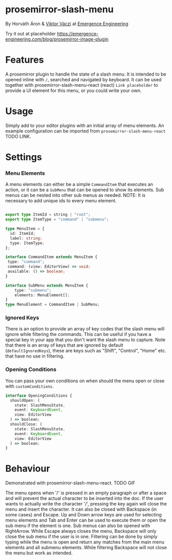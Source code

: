 # prosemirror-slash-menu

By Horváth Áron & [Viktor Váczi](https://emergence-engineering.com/cv/viktor) at [Emergence Engineering](https://emergence-engineering.com/)

Try it out at placeholder <https://emergence-engineering.com/blog/prosemirror-image-plugin>

# Features

A prosemirror plugin to handle the state of a slash menu. It is intended to be opened inline with `/`, searched and navigated by keyboard.
It can be used together with prosemirror-slash-menu-react (react) `Link placeholder` to provide a UI element for
this menu, or you could write your own.

# Usage

Simply add to your editor plugins with an initial array of menu elements. An example configuration can be imported from `prosemirror-slash-menu-react` TODO LINK.

# Settings

### Menu Elements

A menu elements can either be a simple `CommandItem` that executes an action, or it can be a `SubMenu` that can be opened to show its elements. 
Sub menus can be nested into other sub menus as needed. 
NOTE: It is necessary to add unique ids to every menu element. 
```typescript

export type ItemId = string | "root";
export type ItemType = "command" | "submenu";

type MenuItem = {
  id: ItemId;
  label: string;
  type: ItemType;
};

interface CommandItem extends MenuItem {
 type: "command";
 command: (view: EditorView) => void;
 available: () => boolean;
}

interface SubMenu extends MenuItem {
    type: "submenu";
    elements: MenuElement[];
}
type MenuElement = CommandItem | SubMenu;


```
### Ignored Keys 

There is an option to provide an array of key codes that the slash menu will ignore while filtering the commands. This can be useful if you have a special key in your app
that you don't want the slash menu to capture. 
Note that there is an array of keys that are ignored by default (`defaultIgnoredKeys`), these are keys such as "Shift", "Control", "Home" etc. that have no use in filtering. 

### Opening Conditions

You can pass your own conditions on when should the menu open or close with `customConditions`. 
```typescript
interface OpeningConditions {
  shouldOpen: (
    state: SlashMenuState,
    event: KeyboardEvent,
    view: EditorView
  ) => boolean;
  shouldClose: (
    state: SlashMenuState,
    event: KeyboardEvent,
    view: EditorView
  ) => boolean;
}
```

# Behaviour

Demonstrated with prosemirror-slash-menu-react. 
TODO GIF

The menu opens when '/' is pressed in an empty paragraph or after a space and will prevent the actual character to be inserted into the doc. If the user wants to actually write the 
character '/', pressing the key again will close the menu and insert the character. 
It can also be closed with Backspace (in some cases) and Escape. 
Up and Down arrow keys are used for selecting menu elements and Tab and Enter can be used to execute them or open the sub menu if the element is one. Sub menus can also be opened with RightArrow.
While Escape always closes the menu, Backspace will only close the sub menu if the user is in one. 
Filtering can be done by simply typing while the menu is open and return any matches from the main menu elements and all submenu elements. While filtering Backspace will not close the menu but work as intended.
